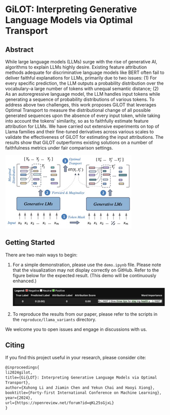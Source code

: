 # GiLOT: Interpreting Generative Language Models via Optimal Transport

## Abstract

While large language models (LLMs) surge with the rise of generative AI, algorithms to explain LLMs highly desire. Existing feature attribution methods adequate for discriminative language models like BERT often fail to deliver faithful explanations for LLMs, primarily due to two issues: (1) For every specific prediction, the LLM outputs a probability distribution over the vocabulary–a large number of tokens with unequal semantic distance; (2) As an autoregressive language model, the LLM handles input tokens while generating a sequence of probability distributions of various tokens. To address above two challenges, this work proposes GiLOT that leverages Optimal Transport to measure the distributional change of all possible generated sequences upon the absence of every input token, while taking into account the tokens’ similarity, so as to faithfully estimate feature attribution for LLMs. We have carried out extensive experiments on top of Llama families and their fine-tuned derivatives across various scales to validate the effectiveness of GiLOT for estimating the input attributions. The results show that GiLOT outperforms existing solutions on a number of faithfulness metrics under fair comparison settings.

![](misc/gilot.illustration.jpg)

## Getting Started

There are two main ways to begin:

1. For a simple demonstration, please use the `demo.ipynb` file. Please note that the visualization may not display correctly on GitHub. Refer to the figure below for the expected result. (This demo will be continuously enhanced.)

   ![](misc/demo.visualization.png)

2. To reproduce the results from our paper, please refer to the scripts in the `reproduce/llama_variants` directory.

We welcome you to open issues and engage in discussions with us.

## Citing

If you find this project useful in your research, please consider cite:

```
@inproceedings{
li2024gilot,
title={Gi{LOT}: Interpreting Generative Language Models via Optimal Transport},
author={Xuhong Li and Jiamin Chen and Yekun Chai and Haoyi Xiong},
booktitle={Forty-first International Conference on Machine Learning},
year={2024},
url={https://openreview.net/forum?id=qKL25sGjxL}
}
```
